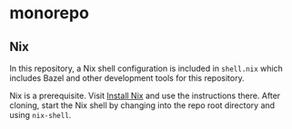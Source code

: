 # monorepo

## Nix

In this repository, a Nix shell configuration is included in `shell.nix` which includes Bazel and
other development tools for this repository.

Nix is a prerequisite. Visit [Install Nix](https://nix.dev/install-nix.html) and use the
instructions there. After cloning, start the Nix shell by changing into the repo root directory
and using `nix-shell`.
